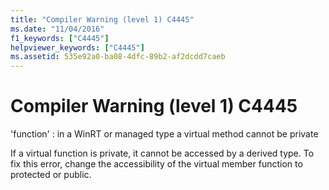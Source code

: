 ```yaml
---
title: "Compiler Warning (level 1) C4445"
ms.date: "11/04/2016"
f1_keywords: ["C4445"]
helpviewer_keywords: ["C4445"]
ms.assetid: 535e92a0-ba08-4dfc-89b2-af2dcdd7caeb
---
```

# Compiler Warning (level 1) C4445

'function' : in a WinRT or managed type a virtual method cannot be private

If a virtual function is private, it cannot be accessed by a derived type. To fix this error, change the accessibility of the virtual member function to protected or public.
